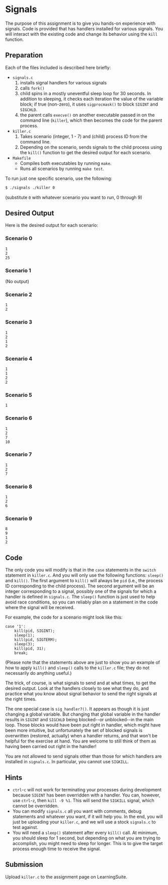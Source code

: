 # Signals

The purpose of this assignment is to give you hands-on experience with signals.
Code is provided that has handlers installed for various signals.  You will
interact with the existing code and change its behavior using the `kill`
function.

## Preparation

Each of the files included is described here briefly:

 - `signals.c`
   1. installs signal handlers for various signals
   2. calls `fork()`
   3. child spins in a mostly uneventful sleep loop for 30 seconds.  In addition
      to sleeping, it checks each iteration the value of the variable block; if
      true (non-zero), it uses `sigprocmask()` to block `SIGINT` and `SIGCHLD`.
   4. the parent calls `execve()` on another executable passed in on the command
      line (`killer`), which then becomes the code for the parent process.
 - `killer.c`
   1. Takes scenario (integer, 1 - 7) and (child) process ID from the command
      line.
   2. Depending on the scenario, sends signals to the child process using the
      `kill()` function to get the desired output for each scenario.
 - `Makefile`
   - Compiles both executables by running `make`.
   - Runs all scenarios by running `make test`.

To run just one specific scenario, use the following:

```bash
$ ./signals ./killer 0
```

(substitute `0` with whatever scenario you want to run, 0 through 9)


## Desired Output

Here is the desired output for each scenario:

### Scenario 0
```
1
2
25
```

### Scenario 1
(No output)

### Scenario 2
```
1
2
```

### Scenario 3
```
1
2
1
2
```

### Scenario 4
```
1
1
2
2
```

### Scenario 5
```
1
```
### Scenario 6
```
1
2
7
10
```

### Scenario 7
```
1
2
7
```

### Scenario 8
```
1
2
6
```

### Scenario 9
```
8
9
1
2
```


## Code

The only code you will modify is that in the `case` statements in the `switch`
statement in `killer.c`.  And you will only use the following functions:
`sleep()` and `kill()`.  The first argument to `kill()` will always be `pid`
(i.e., the process ID corresponding to the child process).  The second argument
will be an integer corresponding to a signal, possibly one of the signals for
which a handler is defined in `signals.c`.  The `sleep()` function is just used
to help avoid race conditions, so you can reliably plan on a statement in the
code where the signal will be received.

For example, the code for a scenario might look like this:

```
case '1':
    kill(pid, SIGINT);
    sleep(1);
    kill(pid, SIGTERM);
    sleep(3);
    kill(pid, 31);
    break;
```

(Please note that the statements above are just to show you an example of how
to apply `kill()` and `sleep()` calls to the `killer.c` file; they do not
necessarily do anything useful.)

The trick, of course, is what signals to send and at what times, to get the
desired output.  Look at the handlers closely to see what they do, and practice
what you know about signal behavior to send the right signals at the right
times.

The one special case is `sig_handler7()`.  It appears as though it is just
changing a global variable.  But changing that global variable in the handler
results in `SIGINT` and `SIGCHLD` being blocked--or unblocked--in the main
loop.  Those blocks would have been put right in handler, which might have been
more intuitive, but unfortunately the set of blocked signals is overwritten
(restored, actually) when a handler returns, and that won't be helpful for the
exercise at hand.  You are welcome to still think of them as having been
carried out right in the handler!

You are not allowed to send signals other than those for which handlers are
installed in `signals.c`.  In particular, you cannot use `SIGKILL`.


## Hints

 - `ctrl`-`c` will not work for terminating your processes during development
   because `SIGINT` has been overridden with a handler.  You can, however, use
   `ctrl`-`z`, then `kill -9 %1`.  This will send the `SIGKILL` signal, which
   cannot be overridden.
 - You can modify `signals.c` all you want with comments, debug statements and
   whatever you want, if it will help you.  In the end, you will just be
   uploading your `killer.c`, and we will use a stock `signals.c` to test against.
 - You will need a `sleep()` statement after every `kill()` call.  At minimum,
   you should sleep for 1 second, but depending on what you are trying to
   accomplish, you might need to sleep for longer.  This is to give the target
   process enough time to receive the signal.


## Submission

Upload `killer.c` to the assignment page on LearningSuite.
